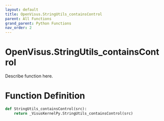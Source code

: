 ```yaml
---
layout: default
title: OpenVisus.StringUtils_containsControl
parent: All Functions
grand_parent: Python Functions
nav_order: 2
---
```


# OpenVisus.StringUtils_containsControl

Describe function here.

# Function Definition

```python
def StringUtils_containsControl(src):
    return _VisusKernelPy.StringUtils_containsControl(src)
```